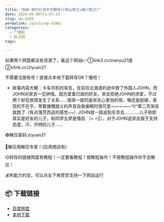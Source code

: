 ```yaml
---
title: "BAD BOYS[含中文翻译][桧山修之×森川智之]"
date: 2024-06-08T11:07:23
slug: wp-4206
permalink: /posts/wp-4206/
categories:
  - 广播剧
  - BL日抓
tags:

---
```


如果两个网盘都没有资源了，看这个网站👉①link3.cc/xianyu21或②vlink.cc/ziyuan21

不需要注册账号！直接点本地下载转存OK？懂吧！

*   故事内容大概：卡车司机的栄吉，在前往北海道的途中救了外国人JOHN，而JOHN对栄吉一见钟情。因为爱着已故的好友，栄吉拒绝JOHN的求爱，不过两个却在旅馆发生了关系……值得一提的是栄吉心里怕的很，嘴还是挺硬，表现的不在乎，带着慷慨就义的声音自我催眠时很可爱~~~~~~~^0^第二天栄吉就跑了（有点落荒而逃的感觉~~）JOHN就一路追到东京去…………儿子铁郎其实是好友的儿子，和同学五梦是情侣 （= =||），对于JOHN追栄吉报于支持态度，汗，开明的儿子……

🟢解压密码:ziyuan21

🔵解压用解压专家！(应用商店有)

🟡转存的链接网盘有教程！一定要看教程！按教程操作！不按教程操作你不会解压！

💰🈶能力的宝，可以点左下角赞赏支持一下网站运行

## 📦 下载链接
- [百度网盘](https://blziyuan21.com/pay-download/4206?key=cfd49d8ba0&down_id=0)
- [本地下载](https://blziyuan21.com/pay-download/4206?key=cfd49d8ba0&down_id=1)

